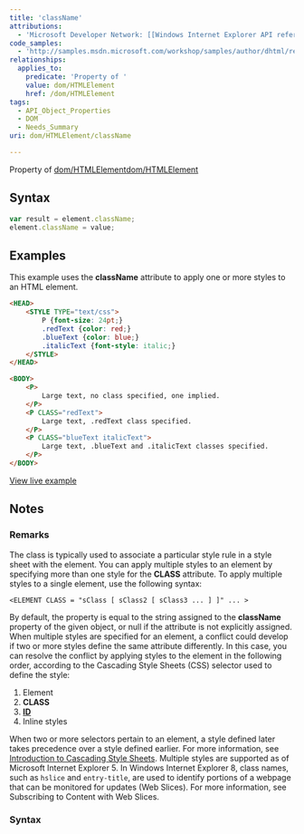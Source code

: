```yaml
---
title: 'className'
attributions:
  - 'Microsoft Developer Network: [[Windows Internet Explorer API reference](http://msdn.microsoft.com/en-us/library/ie/hh828809%28v=vs.85%29.aspx) Article]'
code_samples:
  - 'http://samples.msdn.microsoft.com/workshop/samples/author/dhtml/refs/className.htm'
relationships:
  applies_to:
    predicate: 'Property of '
    value: dom/HTMLElement
    href: /dom/HTMLElement
tags:
  - API_Object_Properties
  - DOM
  - Needs_Summary
uri: dom/HTMLElement/className

---
```

Property of [dom/HTMLElement](/dom/HTMLElement)[dom/HTMLElement](/dom/HTMLElement)

## Syntax

``` js
var result = element.className;
element.className = value;
```

## Examples

This example uses the **className** attribute to apply one or more styles to an HTML element.

``` html
<HEAD>
    <STYLE TYPE="text/css">
        P {font-size: 24pt;}
        .redText {color: red;}
        .blueText {color: blue;}
        .italicText {font-style: italic;}
    </STYLE>
</HEAD>

<BODY>
    <P>
        Large text, no class specified, one implied.
    </P>
    <P CLASS="redText">
        Large text, .redText class specified.
    </P>
    <P CLASS="blueText italicText">
        Large text, .blueText and .italicText classes specified.
    </P>
</BODY>
```

[View live example](http://samples.msdn.microsoft.com/workshop/samples/author/dhtml/refs/className.htm)

## Notes

### Remarks

The class is typically used to associate a particular style rule in a style sheet with the element. You can apply multiple styles to an element by specifying more than one style for the **CLASS** attribute. To apply multiple styles to a single element, use the following syntax:

    <ELEMENT CLASS = "sClass [ sClass2 [ sClass3 ... ] ]" ... >

By default, the property is equal to the string assigned to the **className** property of the given object, or null if the attribute is not explicitly assigned. When multiple styles are specified for an element, a conflict could develop if two or more styles define the same attribute differently. In this case, you can resolve the conflict by applying styles to the element in the following order, according to the Cascading Style Sheets (CSS) selector used to define the style:

1.  Element
2.  **CLASS**
3.  [**ID**](/html/attributes/id)
4.  Inline styles

When two or more selectors pertain to an element, a style defined later takes precedence over a style defined earlier. For more information, see [Introduction to Cascading Style Sheets](http://msdn.microsoft.com/en-us/library/240ww6sz(VS.71).aspx). Multiple styles are supported as of Microsoft Internet Explorer 5. In Windows Internet Explorer 8, class names, such as `hslice` and `entry-title`, are used to identify portions of a webpage that can be monitored for updates (Web Slices). For more information, see Subscribing to Content with Web Slices.

### Syntax
